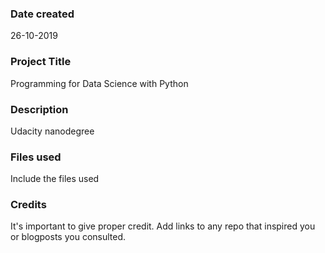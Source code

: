### Date created
26-10-2019

### Project Title
Programming for Data Science with Python

### Description
Udacity nanodegree

### Files used
Include the files used

### Credits
It's important to give proper credit. Add links to any repo that inspired you or blogposts you consulted.

